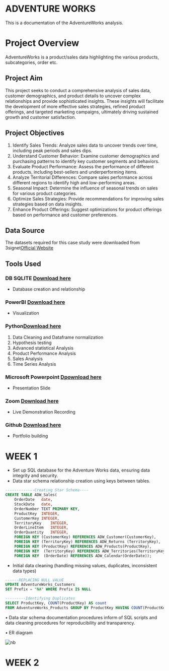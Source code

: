 # ADVENTURE WORKS
This is a documentation of the AdventureWorks analysis.

# Project Overview
AdventureWorks is a product/sales data highlighting the various products, subcategories, order etc.

## Project Aim
This project seeks to conduct a comprehensive analysis of sales data, customer demographics, and product details to uncover complex relationships and provide sophisticated insights. These insights will facilitate the development of more effective sales strategies, refined product offerings, and targeted marketing campaigns, ultimately driving sustained growth and customer satisfaction.

## Project Objectives
1. Identify Sales Trends: Analyze sales data to uncover trends over time, including peak periods and sales dips.
2. Understand Customer Behavior: Examine customer demographics and purchasing 
patterns to identify key customer segments and behaviors.
3. Evaluate Product Performance: Assess the performance of different products, 
including best-sellers and underperforming items.
4. Analyze Territorial Differences: Compare sales performance across different regions to identify high and low-performing areas.
5. Seasonal Impact: Determine the influence of seasonal trends on sales for various product categories.
6. Optimize Sales Strategies: Provide recommendations for improving sales strategies based on data insights.
7. Enhance Product Offerings: Suggest optimizations for product offerings based on performance and customer preferences.

## Data Source 
The datasets required for this case study were downloaded from 3signet[Official Website](https://www.3signet.com/)
   
## Tools Used 
### DB SQLITE [Download here](https://sqlitebrowser.org/dl/)
  - Database creation and relationship
### PowerBI [Download here](https://www.microsoft.com/en-us/download/details.aspx?id=58494)
  - Visualization
### Python[Download here](https://www.python.org/downloads/)
  1. Data Cleaning and Dataframe normalization
  2. Hypothesis testing
  3. Advanced statistical Analysis
  4. Product Performance Analysis
  5. Sales Analysis
  6. Time Series Analysis
### Microsoft Powerpoint [Dpownload here](https://www.microsoft.com/en-us/microsoft-365/powerpoint)
-  Presentation Slide
### Zoom [Download here](https://zoom.us/download)
  - Live Demonstration Recording
### Github [Download here](https://desktop.github.com/download/)
- Portfolio building
  
# WEEK 1
- Set up SQL database for the Adventure Works data, ensuring data integrity and 
security.
- Data star schema relationship creation using keys between tables.
```SQL
-------------Creating Star Schema----
CREATE TABLE ADW_Sales(
	OrderDate	date,
	StockDate	date,
	OrderNumber	TEXT PRIMARY KEY,
	ProductKey	INTEGER,
	CustomerKey	INTEGER,
	TerritoryKey	INTEGER,
	OrderLineItem	INTEGER,
	OrderQuantity	INTEGER,
	FOREIGN KEY (CustomerKey) REFERENCES ADW_Customer(CustomerKey),
	FOREIGN KEY (TerritoryKey) REFERENCES ADW_Returns (TerritoryKey),
	FOREIGN KEY (ProductKey) REFERENCES ADW_Products(ProductKey),
	FOREIGN KEY  (TerritoryKey) REFERENCES ADW_Territories(TerritoryKey),
	FOREIGN KEY  (OrderDate) REFERENCES ADW_Calendar(OrderDate));
```
- Initial data cleaning (handling missing values, duplicates, inconsistent data types)
```SQL
------REPLACING NULL VALUE
UPDATE AdventureWorks_Customers
SET Prefix = "NA" WHERE Prefix IS NULL
```
```SQL
---------Identifying Duplicates
SELECT ProductKey, COUNT(ProductKey) AS count 
FROM AdventureWorks_Products GROUP BY ProductKey HAVING COUNT(ProductKey) > 1;
```
• Data star schema documentation procedures inform of SQL scripts and data cleaning 
procedures for reproducibility and transparency.

• ER diagram 

![nb](https://github.com/user-attachments/assets/75cb3bbf-2567-4283-8ab8-5b03858481ba)

# WEEK 2
